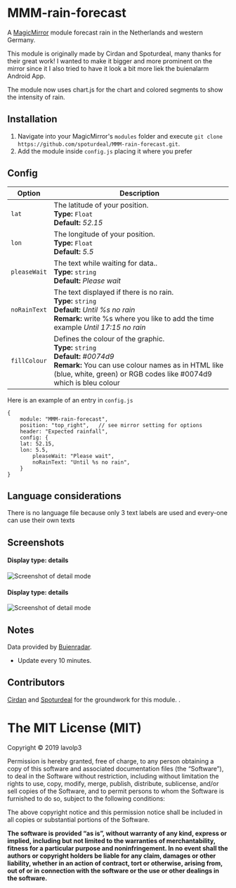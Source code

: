 # MMM-rain-forecast
A <a href="https://github.com/MichMich/MagicMirror">MagicMirror</a> module forecast rain in the Netherlands and western Germany.

This module is originally made by Cirdan and Spoturdeal, many thanks for their great work!
I wanted to make it bigger and more prominent on the mirror since it
I also tried to have it look a bit more liek the buienalarm Android App.

The module now uses chart.js for the chart and colored segments to show the intensity of rain.


## Installation
1. Navigate into your MagicMirror's `modules` folder and execute `git clone https://github.com/spoturdeal/MMM-rain-forecast.git`.
2. Add the module inside `config.js` placing it where you prefer


## Config


|Option|Description|
|---|---|
|`lat`|The latitude of your position.<br>**Type:** `Float`<br>**Default:** <i>52.15</i>|
|`lon`|The longitude of your position.<br>**Type:** `Float`<br>**Default:** <i>5.5</i>|
|`pleaseWait`| The text while waiting for data.. <br>**Type:** `string`<br>**Default:** <i>Please wait</i>
|`noRainText`| The text displayed if there is no rain. <br>**Type:** `string`<br>**Default:** <i>Until %s no rain</i><br>**Remark:** write %s where you like to add the time example <i>Until 17:15 no rain </i>
|`fillColour`| Defines the colour of the graphic. <br>**Type:** `string`<br>**Default:** <i>#0074d9</i><br>**Remark:** You can use colour names as in HTML like (blue, white, green) or RGB codes like #0074d9 which is bleu colour

Here is an example of an entry in `config.js`
```
{
	module: "MMM-rain-forecast",
	position: "top_right",   // see mirror setting for options
	header: "Expected rainfall",
	config: {   
    lat: 52.15,
    lon: 5.5,				
		pleaseWait: "Please wait",
		noRainText: "Until %s no rain",
	}
}
```
## Language considerations
There is no language file because only 3 text labels are used and every-one can use their own texts

## Screenshots
#### Display type: details
![Screenshot of detail mode](/logoNorain.png?raw=true "No rain")

#### Display type: details
![Screenshot of detail mode](/logoRain.png?raw=true "Predicted rain")


## Notes
Data provided by <a href="https://www.buienradar.nl/">Buienradar</a>.
- Update every 10 minutes.

## Contributors

<a href="https://github.com/73cirdan/MMM-rainfc">Cirdan</a> and <a href="https://github.com/Spoturdeal/MMM-rain-forecast">Spoturdeal</a> for the groundwork for this module.
.




The MIT License (MIT)
=====================

Copyright © 2019 lavolp3

Permission is hereby granted, free of charge, to any person
obtaining a copy of this software and associated documentation
files (the “Software”), to deal in the Software without
restriction, including without limitation the rights to use,
copy, modify, merge, publish, distribute, sublicense, and/or sell
copies of the Software, and to permit persons to whom the
Software is furnished to do so, subject to the following
conditions:

The above copyright notice and this permission notice shall be
included in all copies or substantial portions of the Software.

**The software is provided “as is”, without warranty of any kind, express or implied, including but not limited to the warranties of merchantability,
fitness for a particular purpose and noninfringement. In no event shall the authors or copyright holders be liable for any claim, damages or other liability,
whether in an action of contract, tort or otherwise, arising from, out of or in connection with the software or the use or other dealings in the software.**
